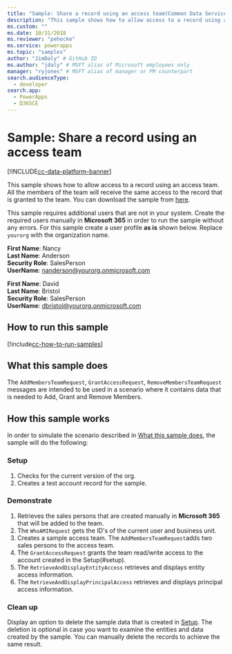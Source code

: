 ```yaml
---
title: "Sample: Share a record using an access team(Common Data Service) | Microsoft Docs" # Intent and product brand in a unique string of 43-59 chars including spaces
description: "This sample shows how to allow access to a record using an access team." # 115-145 characters including spaces. This abstract displays in the search result.
ms.custom: ""
ms.date: 10/31/2018
ms.reviewer: "pehecke"
ms.service: powerapps
ms.topic: "samples"
author: "JimDaly" # GitHub ID
ms.author: "jdaly" # MSFT alias of Microsoft employees only
manager: "ryjones" # MSFT alias of manager or PM counterpart
search.audienceType: 
  - developer
search.app: 
  - PowerApps
  - D365CE
---
```

# Sample: Share a record using an access team

[!INCLUDE[cc-data-platform-banner](../../../../includes/cc-data-platform-banner.md)]

<!-- https://docs.microsoft.com/dynamics365/customer-engagement/developer/sample-share-record-using-access-team -->

This sample shows how to allow access to a record using an access team. All the members of the team will receive the same access to the record that is granted to the team. You can download the sample from [here](https://github.com/Microsoft/PowerApps-Samples/tree/master/cds/orgsvc/C%23/ShareRecordUsingAccessTeam).

This sample requires additional users that are not in your system. Create the required users manually in **Microsoft 365** in order to run the sample without any errors. For this sample create a user profile **as is** shown below. Replace `yourorg` with the organization name.

**First Name**: Nancy<br/>
**Last Name**: Anderson<br/>
**Security Role**: SalesPerson<br/>
**UserName**: nanderson@yourorg.onmicrosoft.com<br/>

**First Name**: David<br/>
**Last Name**: Bristol<br/>
**Security Role**: SalesPerson<br/>
**UserName**: dbristol@yourorg.onmicrosoft.com<br/>

## How to run this sample

[!include[cc-how-to-run-samples](../../includes/cc-how-to-run-samples.md)]

## What this sample does

The `AddMembersTeamRequest`, `GrantAccessRequest`, `RemoveMembersTeamRequest` messages are intended to be used in a scenario where it contains data that is needed to Add, Grant and Remove Members.

## How this sample works

In order to simulate the scenario described in [What this sample does](#what-this-sample-does), the sample will do the following:

### Setup

1. Checks for the current version of the org.
2. Creates a test account record for the sample.

### Demonstrate

1. Retrieves the sales persons that are created manually in **Microsoft 365** that will be added to the team.
1. The `WhoAMIRequest` gets the ID's of the current user and business unit.
1. Creates a sample access team. The `AddMembersTeamRequest`adds two sales persons to the access team.
1. The `GrantAccessRequest` grants the team read/write access to the account created in the Setup(#setup).
1. The `RetrieveAndDisplayEntityAccess` retrieves and displays entity access information.
1. The `RetrieveAndDisplayPrincipalAccess` retrieves and displays principal access information.

### Clean up

Display an option to delete the sample data that is created in [Setup](#setup). The deletion is optional in case you want to examine the entities and data created by the sample. You can manually delete the records to achieve the same result.
